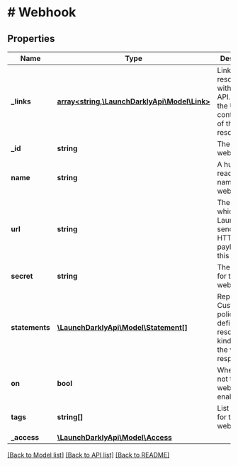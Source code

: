 # # Webhook

## Properties

Name | Type | Description | Notes
------------ | ------------- | ------------- | -------------
**_links** | [**array<string,\LaunchDarklyApi\Model\Link>**](Link.md) | Links to other resources within the API. Includes the URL and content type of those resources. |
**_id** | **string** | The ID of this webhook |
**name** | **string** | A human-readable name for this webhook | [optional]
**url** | **string** | The URL to which LaunchDarkly sends an HTTP POST payload for this webhook |
**secret** | **string** | The secret for this webhook | [optional]
**statements** | [**\LaunchDarklyApi\Model\Statement[]**](Statement.md) | Represents a Custom role policy, defining a resource kinds filter the webhook responds to. | [optional]
**on** | **bool** | Whether or not this webhook is enabled |
**tags** | **string[]** | List of tags for this webhook |
**_access** | [**\LaunchDarklyApi\Model\Access**](Access.md) |  | [optional]

[[Back to Model list]](../../README.md#models) [[Back to API list]](../../README.md#endpoints) [[Back to README]](../../README.md)
